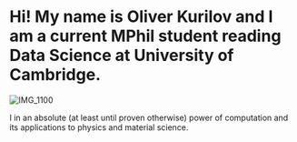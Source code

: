 # Hi! My name is Oliver Kurilov and I am a current MPhil student reading Data Science at University of Cambridge.

![IMG_1100](https://github.com/quantumcalculus/quantumkurilov/assets/52472499/021b3c6f-b60e-409c-9805-f7a0814c0bfd)

I in an absolute (at least until proven otherwise) power of computation and its applications to physics and material science.
